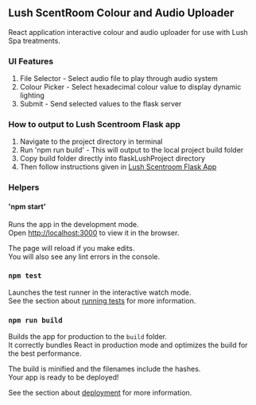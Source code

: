 
## Lush ScentRoom Colour and Audio Uploader

React application interactive colour and audio uploader for use with Lush Spa treatments.

### UI Features

1. File Selector - Select audio file to play through audio system
2. Colour Picker - Select hexadecimal colour value to display dynamic lighting
3. Submit - Send selected values to the flask server

### How to output to Lush Scentroom Flask app
1. Navigate to the project directory in terminal
2. Run 'npm run build' - This will output to the local project build folder
3. Copy build folder directly into flaskLushProject directory
4. Then follow instructions given in [Lush Scentroom Flask App](https://github.com/LUSHDigital/lrpi_scentroom/blob/master/README.md)



### Helpers

#### 'npm start'

Runs the app in the development mode.<br />
Open [http://localhost:3000](http://localhost:3000) to view it in the browser.

The page will reload if you make edits.<br />
You will also see any lint errors in the console.

### `npm test`

Launches the test runner in the interactive watch mode.<br />
See the section about [running tests](https://facebook.github.io/create-react-app/docs/running-tests) for more information.

### `npm run build`

Builds the app for production to the `build` folder.<br />
It correctly bundles React in production mode and optimizes the build for the best performance.

The build is minified and the filenames include the hashes.<br />
Your app is ready to be deployed!

See the section about [deployment](https://facebook.github.io/create-react-app/docs/deployment) for more information.


